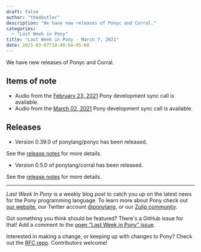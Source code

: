 ```yaml
---
draft: false
author: "theobutler"
description: "We have new releases of Ponyc and Corral."
categories:
  - "Last Week in Pony"
title: "Last Week in Pony - March 7, 2021"
date: 2021-03-07T18:49:04-05:00
---
```


We have new releases of Ponyc and Corral.
<!--more-->

## Items of note

- Audio from the [February 23, 2021](https://sync-recordings.ponylang.io/r/2021_02_23.m4a) Pony development sync call is available.
- Audio from the [March 02, 2021](https://sync-recordings.ponylang.io/r/2021_03_02.m4a) Pony development sync call is available.

## Releases

- Version 0.39.0 of ponylang/ponyc has been released.

See the [release notes](https://github.com/ponylang/ponyc/releases/tag/0.39.0) for more details.

- Version 0.5.0 of ponylang/corral has been released.

See the [release notes](https://github.com/ponylang/corral/releases/tag/0.5.0) for more details.

---

_Last Week In Pony_ is a weekly blog post to catch you up on the latest news for the Pony programming language. To learn more about Pony check out [our website](https://ponylang.io), our Twitter account [@ponylang](https://twitter.com/ponylang), or our [Zulip community](https://ponylang.zulipchat.com).

Got something you think should be featured? There's a GitHub issue for that! Add a comment to the [open "Last Week in Pony" issue](https://github.com/ponylang/ponylang.github.io/issues?q=is%3Aissue+is%3Aopen+label%3Alast-week-in-pony).

Interested in making a change, or keeping up with changes to Pony? Check out the [RFC repo](https://github.com/ponylang/rfcs). Contributors welcome!
